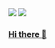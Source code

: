 <img src="https://github-readme-stats.vercel.app/api?username=octmon" />
<img src="https://visitor-badge.glitch.me/badge?page_id=octmon" />

### [Hi there 👋](https://octmon.github.io/)

<!--
**OctMon/OctMon** is a ✨ _special_ ✨ repository because its `README.md` (this file) appears on your GitHub profile.

Here are some ideas to get you started:

- 🔭 I’m currently working on ...
- 🌱 I’m currently learning ...
- 👯 I’m looking to collaborate on ...
- 🤔 I’m looking for help with ...
- 💬 Ask me about ...
- 📫 How to reach me: ...
- 😄 Pronouns: ...
- ⚡ Fun fact: ...
-->
